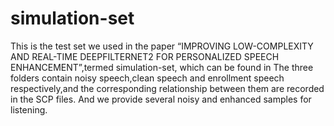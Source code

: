 # simulation-set
This is the test set we used in the paper “IMPROVING LOW-COMPLEXITY AND REAL-TIME DEEPFILTERNET2 FOR
PERSONALIZED SPEECH ENHANCEMENT”,termed simulation-set, which can be found in 
The three folders contain noisy speech,clean speech and enrollment speech respectively,and the corresponding relationship between them are recorded in the SCP files. And we provide several noisy and enhanced samples for listening.
